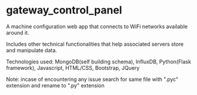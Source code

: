 # gateway_control_panel

A machine configuration web app that connects to WiFi networks available around it.

Includes other technical functionalities that help associated servers store and manipulate data.

Technologies used: MongoDB(self building schema), InfluxDB, Python(Flask framework), Javascript, HTML/CSS, Bootstrap, JQuery

Note: incase of encountering any issue search for same file with ".pyc" extension and rename to ".py" extension
